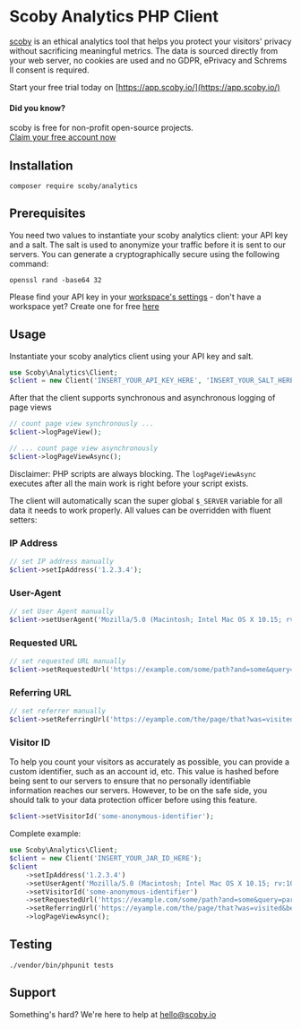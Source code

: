 # Scoby Analytics PHP Client

[scoby](https://www.scoby.io) is an ethical analytics tool that helps you protect your visitors' privacy without sacrificing meaningful metrics. The data is sourced directly from your web server, no cookies are used and no GDPR, ePrivacy and Schrems II consent is required.

Start your free trial today on [https://app.scoby.io/](https://app.scoby.io/)

#### Did you know?
scoby is free for non-profit open-source projects.  
[Claim your free account now](mailto:hello@scoby.io?subject=giving%20back)

## Installation
```
composer require scoby/analytics
```

## Prerequisites
You need two values to instantiate your scoby analytics client: your API key and a salt. 
The salt is used to anonymize your traffic before it is sent to our servers. 
You can generate a cryptographically secure using the following command: 

````shell
openssl rand -base64 32
````

Please find your API key in your [workspace's settings](https://app.scoby.io) - don't have a workspace yet? Create one for free [here](https://app.scoby.io)

## Usage
Instantiate your scoby analytics client using your API key and salt. 
```php
use Scoby\Analytics\Client;
$client = new Client('INSERT_YOUR_API_KEY_HERE', 'INSERT_YOUR_SALT_HERE');
```

After that the client supports synchronous and asynchronous logging of page views
```php
// count page view synchronously ...
$client->logPageView(); 

// ... count page view asynchronously
$client->logPageViewAsync(); 
```

Disclaimer: PHP scripts are always blocking. The `logPageViewAsync` executes after all the main work is right before your script exists. 

The client will automatically scan the super global `$_SERVER` variable for all data it needs to work properly. All values can be overridden with fluent setters:

### IP Address
```php
// set IP address manually
$client->setIpAddress('1.2.3.4');
```

### User-Agent
```php
// set User Agent manually
$client->setUserAgent('Mozilla/5.0 (Macintosh; Intel Mac OS X 10.15; rv:103.0) Gecko/20100101 Firefox/103.0');
```

### Requested URL
```php
// set requested URL manually
$client->setRequestedUrl('https://example.com/some/path?and=some&query=parameters');
```

### Referring URL
```php
// set referrer manually
$client->setReferringUrl('https://eyample.com/the/page/that?was=visited&before=yay');
```

### Visitor ID
To help you count your visitors as accurately as possible, you can provide a custom identifier, such as an account id, etc. This value is hashed before being sent to our servers to ensure that no personally identifiable information reaches our servers. However, to be on the safe side, you should talk to your data protection officer before using this feature.
```php
$client->setVisitorId('some-anonymous-identifier');
```

Complete example: 

```php
use Scoby\Analytics\Client;
$client = new Client('INSERT_YOUR_JAR_ID_HERE');
$client
    ->setIpAddress('1.2.3.4')
    ->setUserAgent('Mozilla/5.0 (Macintosh; Intel Mac OS X 10.15; rv:103.0) Gecko/20100101 Firefox/103.0')
    ->setVisitorId('some-anonymous-identifier')
    ->setRequestedUrl('https://example.com/some/path?and=some&query=parameters')
    ->setReferringUrl('https://eyample.com/the/page/that?was=visited&before=yay')
    ->logPageViewAsync();
```

## Testing
```
./vendor/bin/phpunit tests
```

## Support
Something's hard? We're here to help at [hello@scoby.io](mailto:hello@scoby.io)
